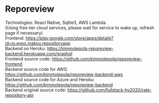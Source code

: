 # Reporeview

Technologies: React Native, Sqlite3, AWS Lambda <br />
(Using free tier cloud services, please wait for service to wake up, refresh page if necessary) <br />
Frontend: https://play.google.com/store/apps/details?id=io.expo.makou.repositoryapp <br />
Backend on Heroku: https://kimmolepola-reporeview-backend.herokuapp.com/graphql <br />
Frontend source code: https://github.com/kimmolepola/reporeview-frontend <br />
Backend source code for AWS: https://github.com/kimmolepola/reporeview-backend-aws <br />
Backend source code for Azure and Heroku: https://github.com/kimmolepola/reporeview-backend <br />
Backend original source code: https://github.com/fullstack-hy2020/rate-repository-api
